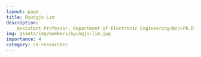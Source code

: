 ```yaml
---
layout: page
title: Byungju Lim
description:
    Assistant Professor, Department of Electronic Engineering<br/>Ph.D. Electrical and Computing Engineering<br/>limbj@pknu.ac.kr
img: assets/img/members/byungju-lim.jpg
importance: 4
category: co-researcher
---
```

